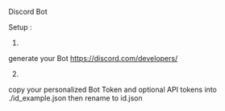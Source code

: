 Discord Bot

Setup : 

1. 
generate your Bot
https://discord.com/developers/

2.
copy your personalized Bot Token and optional API tokens 
into ./id_example.json then rename to id.json
